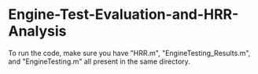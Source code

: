 # Engine-Test-Evaluation-and-HRR-Analysis

To run the code, make sure you have "HRR.m", "EngineTesting_Results.m", and "EngineTesting.m" all present in the same directory.
